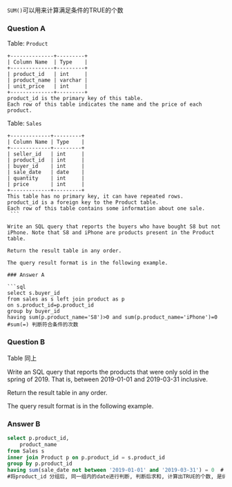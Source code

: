 `SUM()`可以用来计算满足条件的TRUE的个数


### Question A
Table: `Product`
```
+--------------+---------+
| Column Name  | Type    |
+--------------+---------+
| product_id   | int     |
| product_name | varchar |
| unit_price   | int     |
+--------------+---------+
product_id is the primary key of this table.
Each row of this table indicates the name and the price of each product.
```
Table: `Sales`
```
+-------------+---------+
| Column Name | Type    |
+-------------+---------+
| seller_id   | int     |
| product_id  | int     |
| buyer_id    | int     |
| sale_date   | date    |
| quantity    | int     |
| price       | int     |
+-------------+---------+
This table has no primary key, it can have repeated rows.
product_id is a foreign key to the Product table.
Each row of this table contains some information about one sale.
 ```

Write an SQL query that reports the buyers who have bought S8 but not iPhone. Note that S8 and iPhone are products present in the Product table.

Return the result table in any order.

The query result format is in the following example.

### Answer A

```sql
select s.buyer_id 
from sales as s left join product as p 
on s.product_id=p.product_id
group by buyer_id
having sum(p.product_name='S8')>0 and sum(p.product_name='iPhone')=0 #sum(=) 判断符合条件的次数
```


### Question B

Table 同上

Write an SQL query that reports the products that were only sold in the spring of 2019. That is, between 2019-01-01 and 2019-03-31 inclusive.

Return the result table in any order.

The query result format is in the following example.



### Answer B

```sql
select p.product_id,
    product_name
from Sales s 
inner join Product p on p.product_id = s.product_id
group by p.product_id
having sum(sale_date not between '2019-01-01' and '2019-03-31') = 0  # sum()是组内boolean求和
#将product_id 分组后, 同一组内的date进行判断, 判断后求和, 计算出TRUE的个数, 是纵向相加, 所以必须同时满足都不在范围外才行
```


